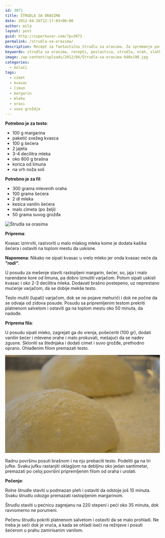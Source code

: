 ```yaml
---
id: 3071
title: ŠTRUDLA SA ORASIMA
date: 2012-04-26T12:17:03+00:00
author: mila
layout: post
guid: http://superkuvar.com/?p=3071
permalink: /strudla-sa-orasima/
description: Recept za fantastičnu štrudlu sa orasima. Za spremanje poslastice potrebno je imati brašno, mleko, kvasac, limun, margarin, suvo grožđe, so
keywords: strudla sa orasima, recepti, poslastica, strudla, orah, slatka štrudla sa orasima, strudla
image: /wp-content/uploads/2012/04/Štrudla-sa-orasima-940x198.jpg
categories:
  - kolači
tags:
  - cimet
  - kvasac
  - limun
  - margarin
  - mleko
  - orasi
  - suvo groždje
---
```

**Potrebno je za testo**:

  * 100 g margarina
  * paketić svežeg kvasca
  * 100 g šećera
  * 2 jajeta
  * 3-4 decilitra mleka
  * oko 800 g brašna
  * korica od limuna
  * na vrh noža soli

**Potrebno je za fil**:

  * 300 grama mlevenih oraha
  * 100 grama šećera
  * 2 dl mleka
  * kesica vanilin šećera
  * malo cimeta (po želji)
  * 50 grama suvog grožđa

![Štrudla sa orasima](/wp-content/uploads/2012/04/%C5%A0trudla-sa-orasima-1024x768.jpg)

**Priprema**: 

Kvasac izmrviti, rastvoriti u malo mlakog mleka kome je dodata kašika šećera i ostaviti na toplom mestu da uskisne. 

**Napomena**: Nikako ne sipati kvasac u vrelo mleko jer onda kvasac neće da ***"radi"***.

U posudu za mešenje staviti rastopljeni margarin, šećer, so, jaja i malo narendane kore od limuna, pa dobro izmutiti varjačom. Potom sipati uskisli kvasac i oko 2-3 decilitra mleka. Dodavati brašno postepeno, uz neprestano mućenje varjačom, da se dobije mekše testo.

Testo mutiti (lupati) varjačom, dok se ne pojave mehurići i dok ne počne da se odvaja od zidova posude. Posudu sa pripremljenim testom prekriti platnenom salvetom i ostaviti ga na toplom mestu oko 50 minuta, da nadođe.

**Priprema fila**:

U posudu sipati mleko, zagrejati ga do vrenja, pošećeriti (100 gr), dodati vanilin šećer i mlevene orahe i malo prokuvati, mešajući da se nadev zgusne. Skloniti sa štednjaka i dodati cimet i suvo grožđe, prethodno oprano. Ohlađenim filom premazati testo.

![jufke, priprema testa](/wp-content/uploads/2012/04/strudla.orasi.jpg)

Radnu površinu posuti brašnom i na nju prebaciti testo. Podeliti ga na tri jufke. Svaku jufku rastanjiti oklagijom na debljinu oko jedan santimetar, premazati po celoj površini pripremljenim filom od oraha i urolati.

**Pečenje**:

Rolne štrudle staviti u podmazan pleh i ostaviti da odstoje još 10 minuta. Svaku štrudlu odozgo premazati rastopljenim margarinom.

Štrudlu staviti u pećnicu zagrejanu na 220 stepeni i peći oko 35 minuta, dok ravnomerno ne porumeni.

Pečenu štrudlu pokriti platnenom salvetom i ostaviti da se malo prohladi. Ne treba je seći dok je vruća, a kada se ohladi iseći na režnjeve i posuti šećerom u prahu zamirisanim vanilom.

